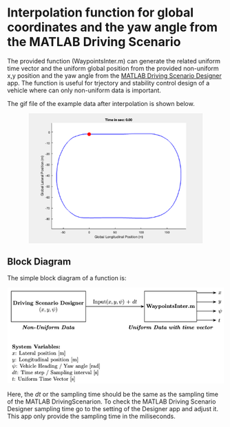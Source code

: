 # Interpolation function for global coordinates and the yaw angle from the MATLAB Driving Scenario

The provided function (WaypointsInter.m) can generate the related uniform time vector and the uniform global position from the provided non-uniform x,y position and the yaw angle from the [MATLAB Driving Scenario Designer](https://de.mathworks.com/help/driving/ref/drivingscenariodesigner-app.html?searchHighlight=driving+scenario&s_tid=srchtitle_support_results_1_driving+scenario) app. The function is useful for trjectory and stability control design of a vehicle where can only non-uniform data is important.

The gif file of the example data after interpolation is shown below.

<div align="center">
  <img src="gif/animation.gif" alt="Your centered GIF" style="display: block; margin: 0 auto; width: 80%;">
</div>

## Block Diagram

The simple block diagram of a function is:

![img of the function block di](img/img.png)

Here, the $dt$ or the sampling time should be the same as the sampling time of the MATLAB DrivingScenarion. To check the MATLAB Driving Scenario Designer sampling time go to the setting of the Designer app and adjust it. This app only provide the sampling time in the miliseconds. 
